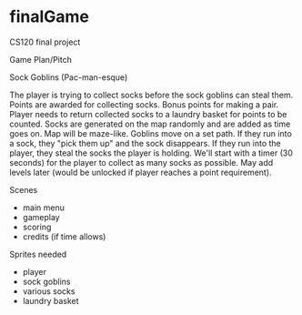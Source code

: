 # finalGame
CS120 final project

Game Plan/Pitch

Sock Goblins (Pac-man-esque)

The player is trying to collect socks before the sock goblins can steal them. 
Points are awarded for collecting socks. Bonus points for making a pair. 
Player needs to return collected socks to a laundry basket for points to be counted.
Socks are generated on the map randomly and are added as time goes on.
Map will be maze-like.
Goblins move on a set path. If they run into a sock, they "pick them up" and the sock disappears. If they run into the player, they steal the socks the player is holding.
We'll start with a timer (30 seconds) for the player to collect as many socks as possible. May add levels later (would be unlocked if player reaches a point requirement).

Scenes
- main menu
- gameplay
- scoring
- credits (if time allows)

Sprites needed
- player
- sock goblins
- various socks
- laundry basket
